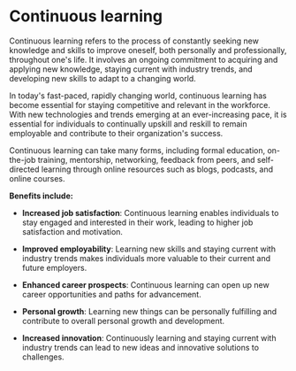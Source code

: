 # Continuous learning

Continuous learning refers to the process of constantly seeking new knowledge and skills to improve oneself, both personally and professionally, throughout one's life. It involves an ongoing commitment to acquiring and applying new knowledge, staying current with industry trends, and developing new skills to adapt to a changing world.

In today's fast-paced, rapidly changing world, continuous learning has become essential for staying competitive and relevant in the workforce. With new technologies and trends emerging at an ever-increasing pace, it is essential for individuals to continually upskill and reskill to remain employable and contribute to their organization's success.

Continuous learning can take many forms, including formal education, on-the-job training, mentorship, networking, feedback from peers, and self-directed learning through online resources such as blogs, podcasts, and online courses.

**Benefits include:**

* **Increased job satisfaction**: Continuous learning enables individuals to stay engaged and interested in their work, leading to higher job satisfaction and motivation.

* **Improved employability**: Learning new skills and staying current with industry trends makes individuals more valuable to their current and future employers.

* **Enhanced career prospects**: Continuous learning can open up new career opportunities and paths for advancement.

* **Personal growth**: Learning new things can be personally fulfilling and contribute to overall personal growth and development.

* **Increased innovation**: Continuously learning and staying current with industry trends can lead to new ideas and innovative solutions to challenges.
